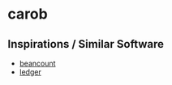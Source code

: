 # carob

## Inspirations / Similar Software

- [beancount](https://github.com/beancount/beancount)
- [ledger](https://github.com/ledger/ledger)
